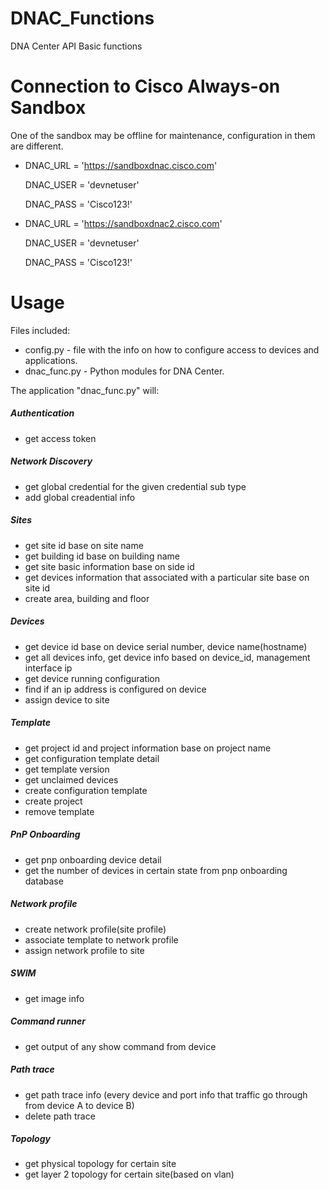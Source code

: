 # DNAC_Functions
DNA Center API Basic functions

# Connection to Cisco Always-on Sandbox
One of the sandbox may be offline for maintenance, configuration in them are different.

- DNAC_URL = 'https://sandboxdnac.cisco.com'

  DNAC_USER = 'devnetuser'
  
  DNAC_PASS = 'Cisco123!'

- DNAC_URL = 'https://sandboxdnac2.cisco.com'

  DNAC_USER = 'devnetuser'
  
  DNAC_PASS = 'Cisco123!'

# Usage
Files included:

- config.py - file with the info on how to configure access to devices and applications.
- dnac_func.py - Python modules for DNA Center.


The application "dnac_func.py" will:
##### Authentication
- get access token

##### Network Discovery
- get global credential for the given credential sub type
- add global creadential info

##### Sites
- get site id base on site name
- get building id base on building name
- get site basic information base on side id
- get devices information that associated with a particular site base on site id
- create area, building and floor

##### Devices
- get device id base on device serial number, device name(hostname)
- get all devices info, get device info based on device_id, management interface ip
- get device running configuration
- find if an ip address is configured on device
- assign device to site

##### Template
- get project id and project information base on project name
- get configuration template detail
- get template version
- get unclaimed devices
- create configuration template
- create project
- remove template


##### PnP Onboarding
- get pnp onboarding device detail 
- get the number of devices in certain state from pnp onboarding database

##### Network profile
- create network profile(site profile)
- associate template to network profile
- assign network profile to site

##### SWIM
- get image info


##### Command runner
- get output of any show command from device


##### Path trace
- get path trace info (every device and port info that traffic go through from device A to device B)
- delete path trace

##### Topology
- get physical topology for certain site
- get layer 2 topology for certain site(based on vlan)
